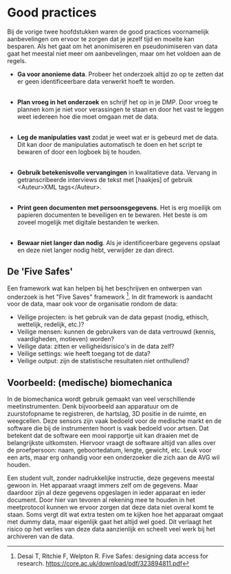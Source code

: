 # Good practices

Bij de vorige twee hoofdstukken waren de good practices voornamelijk aanbevelingen om ervoor te zorgen dat je jezelf
tijd en moeite kan besparen. Als het gaat om het anonimiseren en pseudonimiseren van data gaat het meestal niet meer om
aanbevelingen, maar om het voldoen aan de regels.

- **Ga voor anonieme data**. Probeer het onderzoek altijd zo op te zetten dat er geen identificeerbare data verwerkt
hoeft te worden.
<br><br>

- **Plan vroeg in het onderzoek** en schrijf het op in je DMP. Door vroeg te plannen kom je niet voor verassingen te staan
en door het vast te leggen weet iedereen hoe die moet omgaan met de data.
<br><br>

- **Leg de manipulaties vast** zodat je weet wat er is gebeurd met de data. Dit kan door de manipulaties automatisch te 
doen en het script te bewaren of door een logboek bij te houden.
<br><br>

- **Gebruik betekenisvolle vervangingen** in kwalitatieve data. Vervang in getranscribeerde interviews de tekst met 
\[haakjes\] of gebruik \<Auteur\>XML tags\<\/Auteur\>.
<br><br>

- **Print geen documenten met persoonsgegevens**. Het is erg moeilijk om papieren documenten te beveiligen en te
bewaren. Het beste is om zoveel mogelijk met digitale bestanden te werken.
<br><br>

- **Bewaar niet langer dan nodig**. Als je identificeerbare gegevens opslaat en deze niet langer nodig hebt, verwijder
ze dan direct.

## De 'Five Safes'

Een framework wat kan helpen bij het beschrijven en ontwerpen van onderzoek is het "Five Saves" framework [^Desai]. In
dit framework is aandacht voor de data, maar ook voor de organisatie rondom de data:

- Veilige projecten: is het gebruik van de data gepast (nodig, ethisch, wettelijk, redelijk, etc.)?
- Veilige mensen: kunnen de gebruikers van de data vertrouwd (kennis, vaardigheden, motieven) worden?
- Veilige data: zitten er veiligheidsrisico's in de data zelf?
- Veilige settings: wie heeft toegang tot de data?
- Veilige output: zijn de statistische resultaten niet onthullend?

## Voorbeeld: (medische) biomechanica

In de biomechanica wordt gebruik gemaakt van veel verschillende meetinstrumenten. Denk bijvoorbeeld aan apparatuur om de
zuurstofopname te registreren, de hartslag, 3D positie in de ruimte, en weegcellen. Deze sensors zijn vaak bedoeld voor
de medische markt en de software die bij de instrumenten hoort is vaak bedoeld voor artsen. Dat betekent dat de software
een mooi rapportje uit kan draaien met de belangrijkste uitkomsten. Hiervoor vraagt de software altijd van alles over de
proefpersoon: naam, geboortedatum, lengte, gewicht, etc. Leuk voor een arts, maar erg onhandig voor een onderzoeker die
zich aan de AVG wil houden.

Een student vult, zonder nadrukkelijke instructie, deze gegevens meestal gewoon in. Het apparaat vraagt immers zelf om de 
gegevens. Maar daardoor zijn al deze gegevens opgeslagen in ieder apparaat en ieder document. Door hier van tevoren al 
rekening mee te houden in het meetprotocol kunnen we ervoor zorgen dat deze data niet overal komt te staan. Soms vergt
dit wat extra testen om te kijken hoe het apparaat omgaat met dummy data, maar eigenlijk gaat het altijd wel goed. Dit 
verlaagt het risico op het verlies van deze data aanzienlijk en scheelt veel werk bij het archiveren van de data.


[^Desai]: Desai T, Ritchie F, Welpton R. Five Safes: designing data access for research. https://core.ac.uk/download/pdf/323894811.pdf